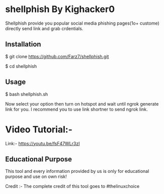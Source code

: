 # shellphish By Kighacker0

Shellphish provide you popular social media phishing pages(1o+ custome) directly send link and grab crdentials.

<h2>Installation</h2>

$ git clone https://github.com/Farz7/shellphish.git

$ cd shellphish

<h2>Usage</h2>
$ bash shellphish.sh

Now select your option then turn on hotspot and wait until ngrok generate link for you. I recommend you to use link shortner to send ngrok link.

<h1>Video Tutorial:-</h1>

<p1>Link:- https://youtu.be/fsF47WLr3zI </p1>

<h2>Educational Purpose</h2>
This tool and every information provided by us is only for educational purpose and use on own risk!

Credit :- The complete credit of this tool goes to #thelinuxchoice
